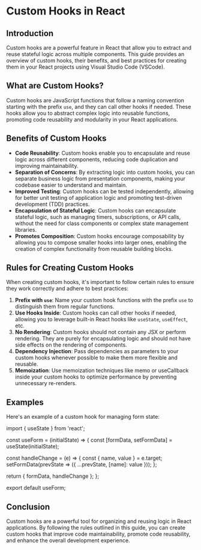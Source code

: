 # Custom Hooks in React

## Introduction

Custom hooks are a powerful feature in React that allow you to extract and reuse stateful logic across multiple components. This guide provides an overview of custom hooks, their benefits, and best practices for creating them in your React projects using Visual Studio Code (VSCode).

## What are Custom Hooks?

Custom hooks are JavaScript functions that follow a naming convention starting with the prefix `use`, and they can call other hooks if needed. These hooks allow you to abstract complex logic into reusable functions, promoting code reusability and modularity in your React applications.

## Benefits of Custom Hooks

- **Code Reusability**: Custom hooks enable you to encapsulate and reuse logic across different components, reducing code duplication and improving maintainability.
- **Separation of Concerns**: By extracting logic into custom hooks, you can separate business logic from presentation components, making your codebase easier to understand and maintain.
- **Improved Testing**: Custom hooks can be tested independently, allowing for better unit testing of application logic and promoting test-driven development (TDD) practices.
- **Encapsulation of Stateful Logic**: Custom hooks can encapsulate stateful logic, such as managing timers, subscriptions, or API calls, without the need for class components or complex state management libraries.
- **Promotes Composition**: Custom hooks encourage composability by allowing you to compose smaller hooks into larger ones, enabling the creation of complex functionality from reusable building blocks.

## Rules for Creating Custom Hooks

When creating custom hooks, it's important to follow certain rules to ensure they work correctly and adhere to best practices:

1. **Prefix with `use`**: Name your custom hook functions with the prefix `use` to distinguish them from regular functions.
2. **Use Hooks Inside**: Custom hooks can call other hooks if needed, allowing you to leverage built-in React hooks like `useState`, `useEffect`, etc.
3. **No Rendering**: Custom hooks should not contain any JSX or perform rendering. They are purely for encapsulating logic and should not have side effects on the rendering of components.
4. **Dependency Injection**: Pass dependencies as parameters to your custom hooks whenever possible to make them more flexible and reusable.
5. **Memoization**: Use memoization techniques like memo or useCallback inside your custom hooks to optimize performance by preventing unnecessary re-renders.

## Examples

Here's an example of a custom hook for managing form state:

import { useState } from 'react';

const useForm = (initialState) => {
  const [formData, setFormData] = useState(initialState);

  const handleChange = (e) => {
    const { name, value } = e.target;
    setFormData(prevState => ({
      ...prevState,
      [name]: value
    }));
  };

  return { formData, handleChange };
};

export default useForm;


## Conclusion

Custom hooks are a powerful tool for organizing and reusing logic in React applications. By following the rules outlined in this guide, you can create custom hooks that improve code maintainability, promote code reusability, and enhance the overall development experience.


